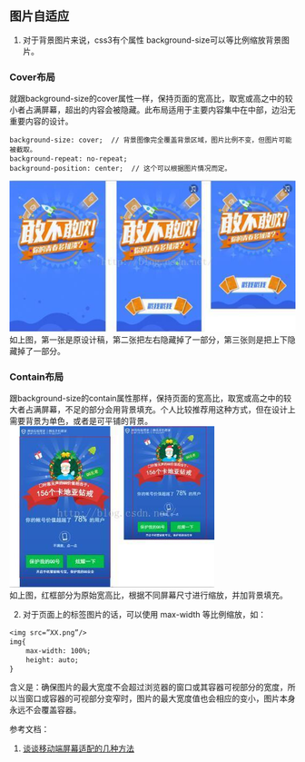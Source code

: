 ## 图片自适应  

1. 对于背景图片来说，css3有个属性 background-size可以等比例缩放背景图片。


### Cover布局  
就跟background-size的cover属性一样，保持页面的宽高比，取宽或高之中的较小者占满屏幕，超出的内容会被隐藏。此布局适用于主要内容集中在中部，边沿无重要内容的设计。
```
background-size: cover;  // 背景图像完全覆盖背景区域，图片比例不变，但图片可能被截取。
background-repeat: no-repeat;
background-position: center;  // 这个可以根据图片情况而定。
```
![cover布局](../../images/responsive_cover.jpg)  
如上图，第一张是原设计稿，第二张把左右隐藏掉了一部分，第三张则是把上下隐藏掉了一部分。

### Contain布局  
跟background-size的contain属性那样，保持页面的宽高比，取宽或高之中的较大者占满屏幕，不足的部分会用背景填充。个人比较推荐用这种方式，但在设计上需要背景为单色，或者是可平铺的背景。
![cover布局](../../images/responsive_contain.jpg)  
如上图，红框部分为原始宽高比，根据不同屏幕尺寸进行缩放，并加背景填充。


2. 对于页面上的<img/>标签图片的话，可以使用 max-width 等比例缩放，如：
```
<img src=”XX.png”/>
img{ 
    max-width: 100%; 
    height: auto; 
}
```
含义是：确保图片的最大宽度不会超过浏览器的窗口或其容器可视部分的宽度，所以当窗口或容器的可视部分变窄时，图片的最大宽度值也会相应的变小，图片本身永远不会覆盖容器。

参考文档：
1. [谈谈移动端屏幕适配的几种方法](https://segmentfault.com/a/1190000006848262)
